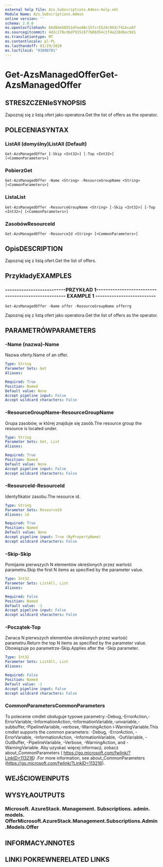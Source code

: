 ```yaml
---
external help file: Azs.Subscriptions.Admin-help.xml
Module Name: Azs.Subscriptions.Admin
online version: ''
schema: 2.0.0
ms.openlocfilehash: 66d8deb8551dfee98c15fcc5524c993c741bca0f
ms.sourcegitcommit: 4d2c178cd6df9151877b08d54c1f4a228dbec9d1
ms.translationtype: MT
ms.contentlocale: pl-PL
ms.lasthandoff: 01/29/2020
ms.locfileid: "93888701"
---
```

# <span data-ttu-id="18ccc-101">Get-AzsManagedOffer</span><span class="sxs-lookup"><span data-stu-id="18ccc-101">Get-AzsManagedOffer</span></span>

## <span data-ttu-id="18ccc-102">STRESZCZENIe</span><span class="sxs-lookup"><span data-stu-id="18ccc-102">SYNOPSIS</span></span>
<span data-ttu-id="18ccc-103">Zapoznaj się z listą ofert jako operatora.</span><span class="sxs-lookup"><span data-stu-id="18ccc-103">Get the list of offers as the operator.</span></span>

## <span data-ttu-id="18ccc-104">POLECENIA</span><span class="sxs-lookup"><span data-stu-id="18ccc-104">SYNTAX</span></span>

### <span data-ttu-id="18ccc-105">ListAll (domyślny)</span><span class="sxs-lookup"><span data-stu-id="18ccc-105">ListAll (Default)</span></span>
```
Get-AzsManagedOffer [-Skip <Int32>] [-Top <Int32>] [<CommonParameters>]
```

### <span data-ttu-id="18ccc-106">Pobierz</span><span class="sxs-lookup"><span data-stu-id="18ccc-106">Get</span></span>
```
Get-AzsManagedOffer -Name <String> -ResourceGroupName <String> [<CommonParameters>]
```

### <span data-ttu-id="18ccc-107">Lista</span><span class="sxs-lookup"><span data-stu-id="18ccc-107">List</span></span>
```
Get-AzsManagedOffer -ResourceGroupName <String> [-Skip <Int32>] [-Top <Int32>] [<CommonParameters>]
```

### <span data-ttu-id="18ccc-108">Zasobów</span><span class="sxs-lookup"><span data-stu-id="18ccc-108">ResourceId</span></span>
```
Get-AzsManagedOffer -ResourceId <String> [<CommonParameters>]
```

## <span data-ttu-id="18ccc-109">Opis</span><span class="sxs-lookup"><span data-stu-id="18ccc-109">DESCRIPTION</span></span>
<span data-ttu-id="18ccc-110">Zapoznaj się z listą ofert.</span><span class="sxs-lookup"><span data-stu-id="18ccc-110">Get the list of offers.</span></span>

## <span data-ttu-id="18ccc-111">Przykłady</span><span class="sxs-lookup"><span data-stu-id="18ccc-111">EXAMPLES</span></span>

### <span data-ttu-id="18ccc-112">--------------------------PRZYKŁAD 1--------------------------</span><span class="sxs-lookup"><span data-stu-id="18ccc-112">-------------------------- EXAMPLE 1 --------------------------</span></span>
```
Get-AzsManagedOffer -Name offer -ResourceGroupName offerrg
```

<span data-ttu-id="18ccc-113">Zapoznaj się z listą ofert jako operatora.</span><span class="sxs-lookup"><span data-stu-id="18ccc-113">Get the list of offers as the operator.</span></span>

## <span data-ttu-id="18ccc-114">PARAMETRÓW</span><span class="sxs-lookup"><span data-stu-id="18ccc-114">PARAMETERS</span></span>

### <span data-ttu-id="18ccc-115">-Name (nazwa)</span><span class="sxs-lookup"><span data-stu-id="18ccc-115">-Name</span></span>
<span data-ttu-id="18ccc-116">Nazwa oferty.</span><span class="sxs-lookup"><span data-stu-id="18ccc-116">Name of an offer.</span></span>

```yaml
Type: String
Parameter Sets: Get
Aliases:

Required: True
Position: Named
Default value: None
Accept pipeline input: False
Accept wildcard characters: False
```

### <span data-ttu-id="18ccc-117">-ResourceGroupName</span><span class="sxs-lookup"><span data-stu-id="18ccc-117">-ResourceGroupName</span></span>
<span data-ttu-id="18ccc-118">Grupa zasobów, w której znajduje się zasób.</span><span class="sxs-lookup"><span data-stu-id="18ccc-118">The resource group the resource is located under.</span></span>

```yaml
Type: String
Parameter Sets: Get, List
Aliases:

Required: True
Position: Named
Default value: None
Accept pipeline input: False
Accept wildcard characters: False
```

### <span data-ttu-id="18ccc-119">-ResourceId</span><span class="sxs-lookup"><span data-stu-id="18ccc-119">-ResourceId</span></span>
<span data-ttu-id="18ccc-120">Identyfikator zasobu.</span><span class="sxs-lookup"><span data-stu-id="18ccc-120">The resource id.</span></span>

```yaml
Type: String
Parameter Sets: ResourceId
Aliases: id

Required: True
Position: Named
Default value: None
Accept pipeline input: True (ByPropertyName)
Accept wildcard characters: False
```

### <span data-ttu-id="18ccc-121">-Skip</span><span class="sxs-lookup"><span data-stu-id="18ccc-121">-Skip</span></span>
<span data-ttu-id="18ccc-122">Pomijanie pierwszych N elementów określonych przez wartość parametru.</span><span class="sxs-lookup"><span data-stu-id="18ccc-122">Skip the first N items as specified by the parameter value.</span></span>

```yaml
Type: Int32
Parameter Sets: ListAll, List
Aliases:

Required: False
Position: Named
Default value: -1
Accept pipeline input: False
Accept wildcard characters: False
```

### <span data-ttu-id="18ccc-123">-Początek</span><span class="sxs-lookup"><span data-stu-id="18ccc-123">-Top</span></span>
<span data-ttu-id="18ccc-124">Zwraca N pierwszych elementów określonych przez wartość parametru.</span><span class="sxs-lookup"><span data-stu-id="18ccc-124">Return the top N items as specified by the parameter value.</span></span>
<span data-ttu-id="18ccc-125">Obowiązuje po parametrze-Skip.</span><span class="sxs-lookup"><span data-stu-id="18ccc-125">Applies after the -Skip parameter.</span></span>

```yaml
Type: Int32
Parameter Sets: ListAll, List
Aliases:

Required: False
Position: Named
Default value: -1
Accept pipeline input: False
Accept wildcard characters: False
```

### <span data-ttu-id="18ccc-126">CommonParameters</span><span class="sxs-lookup"><span data-stu-id="18ccc-126">CommonParameters</span></span>
<span data-ttu-id="18ccc-127">To polecenie cmdlet obsługuje typowe parametry:-Debug,-ErrorAction,-ErrorVariable,-InformationAction,-InformationVariable,-unvariable,-subbuffer,-PipelineVariable,-verbose,-WarningAction i-WarningVariable.</span><span class="sxs-lookup"><span data-stu-id="18ccc-127">This cmdlet supports the common parameters: -Debug, -ErrorAction, -ErrorVariable, -InformationAction, -InformationVariable, -OutVariable, -OutBuffer, -PipelineVariable, -Verbose, -WarningAction, and -WarningVariable.</span></span> <span data-ttu-id="18ccc-128">Aby uzyskać więcej informacji, zobacz about_CommonParameters ( https://go.microsoft.com/fwlink/?LinkID=113216) .</span><span class="sxs-lookup"><span data-stu-id="18ccc-128">For more information, see about_CommonParameters (https://go.microsoft.com/fwlink/?LinkID=113216).</span></span>

## <span data-ttu-id="18ccc-129">WEJŚCIOWE</span><span class="sxs-lookup"><span data-stu-id="18ccc-129">INPUTS</span></span>

## <span data-ttu-id="18ccc-130">WYSYŁA</span><span class="sxs-lookup"><span data-stu-id="18ccc-130">OUTPUTS</span></span>

### <span data-ttu-id="18ccc-131">Microsoft. AzureStack. Management. Subscriptions. admin. models. Offer</span><span class="sxs-lookup"><span data-stu-id="18ccc-131">Microsoft.AzureStack.Management.Subscriptions.Admin.Models.Offer</span></span>

## <span data-ttu-id="18ccc-132">INFORMACYJN</span><span class="sxs-lookup"><span data-stu-id="18ccc-132">NOTES</span></span>

## <span data-ttu-id="18ccc-133">LINKI POKREWNE</span><span class="sxs-lookup"><span data-stu-id="18ccc-133">RELATED LINKS</span></span>

